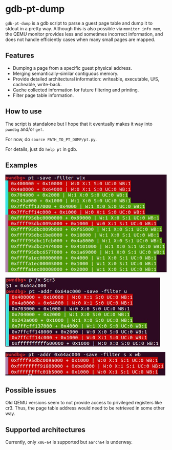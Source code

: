 # gdb-pt-dump

`gdb-pt-dump` is a gdb script to parse a guest page table and dump it to stdout in a pretty way.
Although this is also possible via `monitor info mem`, the QEMU monitor provides less and sometimes incorrect information, and does not handle efficiently cases when many small pages are mapped.

## Features

* Dumping a page from a specific guest physical address.
* Merging semantically-similar contiguous memory.
* Provide detailed architectural information: writeable, executable, U/S, cacheable, write-back.
* Cache collected information for future filtering and printing.
* Filter page table information.

## How to use

The script is standalone but I hope that it eventually makes it way into `pwndbg` and/or `gef`.

For now, do `source PATH_TO_PT_DUMP/pt.py`.

For details, just do `help pt` in gdb.

## Examples

![Write or Executable](example_pictures/w_or_x.jpg "Write or Executable")

![User mappings](example_pictures/user.jpg "User mappings")

![More filters](example_pictures/more.jpg "More filters")

## Possible issues

Old QEMU versions seem to not provide access to privileged registers like cr3.
Thus, the page table address would need to be retrieved in some other way.

## Supported architectures

Currently, only `x86-64` is supported but `aarch64` is underway.
